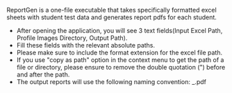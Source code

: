 ReportGen is a one-file executable that takes specifically formatted excel sheets with student test data and generates report pdfs for each student.

*   After opening the application, you will see 3 text fields(Input Excel Path, Profile Images Directory, Output Path).
*   Fill these fields with the relevant absolute paths.
*   Please make sure to include the format extension for the excel file path.
*   If you use "copy as path" option in the context menu to get the path of a file or directory, please ensure to remove the double quotation (") before and after the path.
*   The output reports will use the following naming convention:
    <student registration number>_<student first name>.pdf